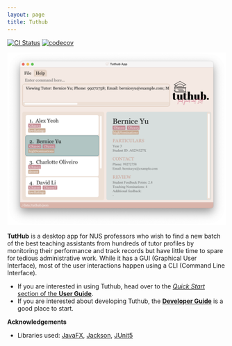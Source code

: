 ```yaml
---
layout: page
title: Tuthub
---
```


[![CI Status](https://github.com/se-edu/addressbook-level3/workflows/Java%20CI/badge.svg)](https://github.com/AY2223S1-CS2103T-T15-3/tp/actions)
[![codecov](https://codecov.io/gh/se-edu/addressbook-level3/branch/master/graph/badge.svg)](https://app.codecov.io/gh/AY2223S1-CS2103T-T15-3/tp)

![Ui](images/Ui.png)


**TutHub** is a desktop app for NUS professors who wish to find a new batch of the best teaching assistants from hundreds of tutor profiles by monitoring their performance and track records but have little time to spare for tedious administrative work. While it has a GUI (Graphical User Interface), most of the user interactions happen using a CLI (Command Line Interface).

* If you are interested in using Tuthub, head over to the [_Quick Start_ section of the **User Guide**](UserGuide.html#quick-start).
* If you are interested about developing Tuthub, the [**Developer Guide**](DeveloperGuide.html) is a good place to start.


**Acknowledgements**

* Libraries used: [JavaFX](https://openjfx.io/), [Jackson](https://github.com/FasterXML/jackson), [JUnit5](https://github.com/junit-team/junit5)
